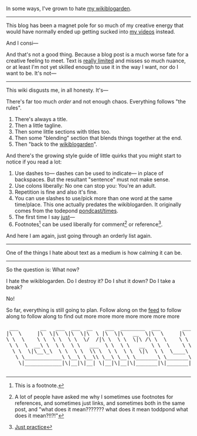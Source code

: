 In some ways, I've grown to hate [my wikiblogarden](/wikiblogarden).

<hr>

This blog has been a magnet pole for so much of my creative energy that would have normally ended up getting sucked into [my videos](https://youtube.com/@todepond) instead. 

And I consi—

And that's not a good thing. Because a blog post is a much worse fate for a creative feeling to meet. Text is [really limited](https://www.todepond.com/wikiblogarden/art/voice/finding/words/) and misses so much nuance, or at least I'm not yet skilled enough to use it in the way I want, nor do I want to be. It's not—

<hr>

This wiki disgusts me, in all honesty. It's—

There's far too much *order* and not enough chaos. Everything follows "the rules".

1. There's always a title.
2. Then a little tagline.
3. Then some little sections with titles too.
4. Then some "blending" section that blends things together at the end.
5. Then "back to the [wikiblogarden](/wikiblogarden)".

And there's the growing style guide of little quirks that you might start to notice if you read a lot: 

1. Use dashes to— dashes can be used to indicate— in place of backspaces. But the resultant "sentence" must not make sense. 
2. Use colons liberally: No one can stop you: You're an adult. 
3. Repetition is fine and also it's fine.
4. You can use slashes to use/pick more than one word at the same time/place. This one actually predates the wikiblogarden. It originally comes from the todepond [pondcast/times](/pondcast).
5. The first time I say [just](https://www.todepond.com/wikiblogarden/better-computing/just/)—
6. Footnotes[^foot] can be used liberally for comment[^comment] or reference[^ref].

And here I am again, just going through an orderly list again.

<hr>

One of the things I hate about text as a medium is how calming it can be. 

<hr>

So the question is: What now? 

I hate the wikiblogarden. Do I destroy it? Do I shut it down? Do I take a break? 

No!

So far, everything is still going to plan. Follow along on the [feed](/feed) to follow along to follow along to find out more more more more more more more

<pre>
 ___       __   ___  ___  __    ___  ________  ___       ________  ________  ________  ________  ________  _______   ________           ________  ___  ___  ________  ________  _______           _________  ___       __   ________     
|\  \     |\  \|\  \|\  \|\  \ |\  \|\   __  \|\  \     |\   __  \|\   ____\|\   __  \|\   __  \|\   ___ \|\  ___ \ |\   ___  \        |\   __  \|\  \|\  \|\   __  \|\   ____\|\  ___ \         |\___   ___\\  \     |\  \|\   __  \    
\ \  \    \ \  \ \  \ \  \/  /|\ \  \ \  \|\ /\ \  \    \ \  \|\  \ \  \___|\ \  \|\  \ \  \|\  \ \  \_|\ \ \   __/|\ \  \\ \  \       \ \  \|\  \ \  \\\  \ \  \|\  \ \  \___|\ \   __/|        \|___ \  \_\ \  \    \ \  \ \  \|\  \   
 \ \  \  __\ \  \ \  \ \   ___  \ \  \ \   __  \ \  \    \ \  \\\  \ \  \  __\ \   __  \ \   _  _\ \  \ \\ \ \  \_|/_\ \  \\ \  \       \ \   ____\ \   __  \ \   __  \ \_____  \ \  \_|/__           \ \  \ \ \  \  __\ \  \ \  \\\  \  
  \ \  \|\__\_\  \ \  \ \  \\ \  \ \  \ \  \|\  \ \  \____\ \  \\\  \ \  \|\  \ \  \ \  \ \  \\  \\ \  \_\\ \ \  \_|\ \ \  \\ \  \       \ \  \___|\ \  \ \  \ \  \ \  \|____|\  \ \  \_|\ \           \ \  \ \ \  \|\__\_\  \ \  \\\  \ 
   \ \____________\ \__\ \__\\ \__\ \__\ \_______\ \_______\ \_______\ \_______\ \__\ \__\ \__\\ _\\ \_______\ \_______\ \__\\ \__\       \ \__\    \ \__\ \__\ \__\ \__\____\_\  \ \_______\           \ \__\ \ \____________\ \_______\
    \|____________|\|__|\|__| \|__|\|__|\|_______|\|_______|\|_______|\|_______|\|__|\|__|\|__|\|__|\|_______|\|_______|\|__| \|__|        \|__|     \|__|\|__|\|__|\|__|\_________\|_______|            \|__|  \|____________|\|_______|
                                                                                                                                                                        \|_________|                                          
</pre>


[^foot]: This is a footnote.
[^comment]: A lot of people have asked me why I sometimes use footnotes for references, and sometimes just links, and sometimes both in the same post[^true], and "what does it mean??????? what does it mean toddpond what does it mean?!!?!"
[^ref]: [Just practice](https://www.todepond.com/wikiblogarden/genocide/platform/)
[^true]: [True for you style](https://www.todepond.com/wikiblogarden/academia/style/true-for-you/)
